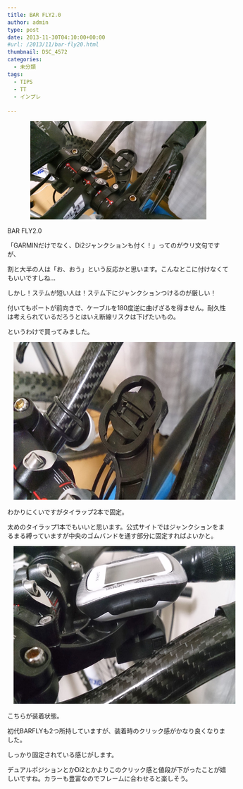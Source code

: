 ```yaml
---
title: BAR FLY2.0
author: admin
type: post
date: 2013-11-30T04:10:00+00:00
#url: /2013/11/bar-fly20.html
thumbnail: DSC_4572
categories:
  - 未分類
tags:
  - TIPS
  - TT
  - インプレ

---
```

<div class="separator" style="clear: both; text-align: center;">
  <a href="DSC_4572.jpg" imageanchor="1" style="margin-left: 1em; margin-right: 1em;"><img border="0" src="DSC_4572.jpg" height="223" width="400" /></a>
</div>

BAR FLY2.0

「GARMINだけでなく、Di2ジャンクションも付く！」ってのがウリ文句ですが、

割と大半の人は「お、おう」という反応かと思います。こんなとこに付けなくてもいいですしね…

しかし！ステムが短い人は！ステム下にジャンクションつけるのが厳しい！

付いてもポートが前向きで、ケーブルを180度逆に曲げざるを得ません。耐久性は考えられているだろうとはいえ断線リスクは下げたいもの。

というわけで買ってみました。



<div class="separator" style="clear: both; text-align: center;">
  <a href="DSC_4578.jpg" imageanchor="1" style="margin-left: 1em; margin-right: 1em;"><img border="0" src="DSC_4578.jpg" height="358" width="640" /></a>
</div>

わかりにくいですがタイラップ2本で固定。

太めのタイラップ1本でもいいと思います。公式サイトではジャンクションをまるまる縛っていますが中央のゴムバンドを通す部分に固定すればよいかと。

<div class="separator" style="clear: both; text-align: center;">
</div>



<div class="separator" style="clear: both; text-align: center;">
  <a href="DSC_4584.jpg" imageanchor="1" style="margin-left: 1em; margin-right: 1em;"><img border="0" src="DSC_4584.jpg" height="358" width="640" /></a>
</div>

こちらが装着状態。

初代BARFLYも2つ所持していますが、装着時のクリック感がかなり良くなりました。

しっかり固定されている感じがします。

デュアルポジションとかDi2とかよりこのクリック感と値段が下がったことが嬉しいですね。カラーも豊富なのでフレームに合わせると楽しそう。
